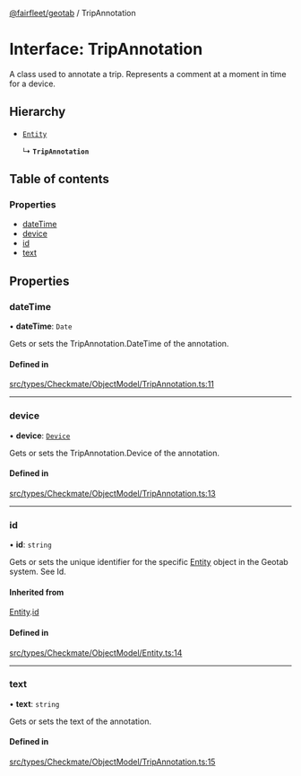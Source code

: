 [@fairfleet/geotab](../README.md) / TripAnnotation

# Interface: TripAnnotation

A class used to annotate a trip. Represents a comment at a moment in time for a device.

## Hierarchy

- [`Entity`](Entity.md)

  ↳ **`TripAnnotation`**

## Table of contents

### Properties

- [dateTime](TripAnnotation.md#datetime)
- [device](TripAnnotation.md#device)
- [id](TripAnnotation.md#id)
- [text](TripAnnotation.md#text)

## Properties

### dateTime

• **dateTime**: `Date`

Gets or sets the TripAnnotation.DateTime of the annotation.

#### Defined in

[src/types/Checkmate/ObjectModel/TripAnnotation.ts:11](https://github.com/fairfleet/geotab/blob/ff38bfc/src/types/Checkmate/ObjectModel/TripAnnotation.ts#L11)

___

### device

• **device**: [`Device`](Device.md)

Gets or sets the TripAnnotation.Device of the annotation.

#### Defined in

[src/types/Checkmate/ObjectModel/TripAnnotation.ts:13](https://github.com/fairfleet/geotab/blob/ff38bfc/src/types/Checkmate/ObjectModel/TripAnnotation.ts#L13)

___

### id

• **id**: `string`

Gets or sets the unique identifier for the specific [Entity](Entity.md) object in the Geotab system. See Id.

#### Inherited from

[Entity](Entity.md).[id](Entity.md#id)

#### Defined in

[src/types/Checkmate/ObjectModel/Entity.ts:14](https://github.com/fairfleet/geotab/blob/ff38bfc/src/types/Checkmate/ObjectModel/Entity.ts#L14)

___

### text

• **text**: `string`

Gets or sets the text of the annotation.

#### Defined in

[src/types/Checkmate/ObjectModel/TripAnnotation.ts:15](https://github.com/fairfleet/geotab/blob/ff38bfc/src/types/Checkmate/ObjectModel/TripAnnotation.ts#L15)
